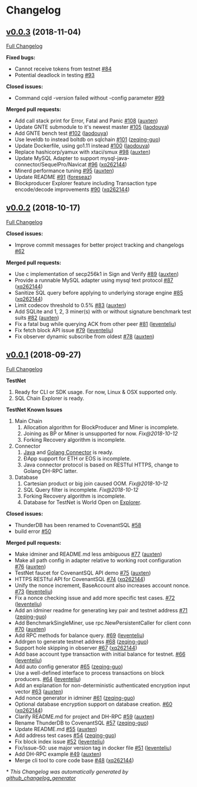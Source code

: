 # Changelog

## [v0.0.3](https://github.com/CovenantSQL/CovenantSQL/tree/v0.0.3) (2018-11-04)

[Full Changelog](https://github.com/CovenantSQL/CovenantSQL/compare/v0.0.2...v0.0.3)

**Fixed bugs:**

- Cannot receive tokens from testnet [\#84](https://github.com/CovenantSQL/CovenantSQL/issues/84)
- Potential deadlock in testing [\#93](https://github.com/CovenantSQL/CovenantSQL/issues/93)

**Closed issues:**

- Command cqld -version failed without -config parameter [\#99](https://github.com/CovenantSQL/CovenantSQL/issues/99)

**Merged pull requests:**

- Add call stack print for Error, Fatal and Panic [\#108](https://github.com/CovenantSQL/CovenantSQL/pull/108) ([auxten](https://github.com/auxten))
- Update GNTE submodule to it's newest master [\#105](https://github.com/CovenantSQL/CovenantSQL/pull/105) ([laodouya](https://github.com/laodouya))
- Add GNTE bench test [\#102](https://github.com/CovenantSQL/CovenantSQL/pull/102) ([laodouya](https://github.com/laodouya))
- Use leveldb to instead boltdb on sqlchain [\#101](https://github.com/CovenantSQL/CovenantSQL/pull/101) ([zeqing-guo](https://github.com/zeqing-guo))
- Update Dockerfile, using go1.11 instead [\#100](https://github.com/CovenantSQL/CovenantSQL/pull/100) ([laodouya](https://github.com/laodouya))
- Replace hashicorp/yamux with xtaci/smux [\#98](https://github.com/CovenantSQL/CovenantSQL/pull/98) ([auxten](https://github.com/auxten))
- Update MySQL Adapter to support mysql-java-connector/SequelPro/Navicat [\#96](https://github.com/CovenantSQL/CovenantSQL/pull/96) ([xq262144](https://github.com/xq262144))
- Minerd performance tuning [\#95](https://github.com/CovenantSQL/CovenantSQL/pull/95) ([auxten](https://github.com/auxten))
- Update README [\#91](https://github.com/CovenantSQL/CovenantSQL/pull/91) ([foreseaz](https://github.com/foreseaz))
- Blockproducer Explorer feature including Transaction type encode/decode improvements [\#90](https://github.com/CovenantSQL/CovenantSQL/pull/90) ([xq262144](https://github.com/xq262144))

## [v0.0.2](https://github.com/CovenantSQL/CovenantSQL/tree/v0.0.2) (2018-10-17)

[Full Changelog](https://github.com/CovenantSQL/CovenantSQL/compare/v0.0.1...v0.0.2)

**Closed issues:**

- Improve commit messages for better project tracking and changelogs [\#62](https://github.com/CovenantSQL/CovenantSQL/issues/62)

**Merged pull requests:**

- Use c implementation of secp256k1 in Sign and Verify [\#89](https://github.com/CovenantSQL/CovenantSQL/pull/89) ([auxten](https://github.com/auxten))
- Provide a runnable MySQL adapter using mysql text protocol [\#87](https://github.com/CovenantSQL/CovenantSQL/pull/87) ([xq262144](https://github.com/xq262144))
- Sanitize SQL query before applying to underlying storage engine [\#85](https://github.com/CovenantSQL/CovenantSQL/pull/85) ([xq262144](https://github.com/xq262144))
- Limit codecov threshold to 0.5% [\#83](https://github.com/CovenantSQL/CovenantSQL/pull/83) ([auxten](https://github.com/auxten))
- Add SQLite and 1, 2, 3 miner\(s\) with or without signature benchmark test suits [\#82](https://github.com/CovenantSQL/CovenantSQL/pull/82) ([auxten](https://github.com/auxten))
- Fix a fatal bug while querying ACK from other peer [\#81](https://github.com/CovenantSQL/CovenantSQL/pull/81) ([leventeliu](https://github.com/leventeliu))
- Fix fetch block API issue [\#79](https://github.com/CovenantSQL/CovenantSQL/pull/79) ([leventeliu](https://github.com/leventeliu))
- Fix observer dynamic subscribe from oldest [\#78](https://github.com/CovenantSQL/CovenantSQL/pull/78) ([auxten](https://github.com/auxten))

## [v0.0.1](https://github.com/CovenantSQL/CovenantSQL/tree/v0.0.1) (2018-09-27)

[Full Changelog](https://github.com/CovenantSQL/CovenantSQL/compare/82811a8fcac65d74aefbb506450e4477ecdad048...v0.0.1)

**TestNet**
 
1. Ready for CLI or SDK usage. For now, Linux & OSX supported only.
1. SQL Chain Explorer is ready.

**TestNet Known Issues**

1. Main Chain
   1. Allocation algorithm for BlockProducer and Miner is incomplete.
   1. Joining as BP or Miner is unsupported for now. _Fix@2018-10-12_
   1. Forking Recovery algorithm is incomplete.
1. Connector
   1. [Java](https://github.com/CovenantSQL/covenant-connector) and [Golang Connector](https://github.com/CovenantSQL/CovenantSQL/tree/develop/client) is ready.
   1. ĐApp support for ETH or EOS is incomplete. 
   1. Java connector protocol is based on RESTful HTTPS, change to Golang DH-RPC latter.
1. Database
   1. Cartesian product or big join caused OOM. _Fix@2018-10-12_
   1. SQL Query filter is incomplete. _Fix@2018-10-12_
   1. Forking Recovery algorithm is incomplete.
   1. Database for TestNet is World Open on [Explorer](https://explorer.dbhub.org).

**Closed issues:**

- ThunderDB has been renamed to CovenantSQL [\#58](https://github.com/CovenantSQL/CovenantSQL/issues/58)
- build error [\#50](https://github.com/CovenantSQL/CovenantSQL/issues/50)

**Merged pull requests:**

- Make idminer and README.md less ambiguous [\#77](https://github.com/CovenantSQL/CovenantSQL/pull/77) ([auxten](https://github.com/auxten))
- Make all path config in adapter relative to working root configuration [\#76](https://github.com/CovenantSQL/CovenantSQL/pull/76) ([auxten](https://github.com/auxten))
- TestNet faucet for CovenantSQL API demo [\#75](https://github.com/CovenantSQL/CovenantSQL/pull/75) ([auxten](https://github.com/auxten))
- HTTPS RESTful API for CovenantSQL [\#74](https://github.com/CovenantSQL/CovenantSQL/pull/74) ([xq262144](https://github.com/xq262144))
- Unify the nonce increment, BaseAccount also increases account nonce. [\#73](https://github.com/CovenantSQL/CovenantSQL/pull/73) ([leventeliu](https://github.com/leventeliu))
- Fix a nonce checking issue and add more specific test cases. [\#72](https://github.com/CovenantSQL/CovenantSQL/pull/72) ([leventeliu](https://github.com/leventeliu))
- Add an idminer readme for generating key pair and testnet address [\#71](https://github.com/CovenantSQL/CovenantSQL/pull/71) ([zeqing-guo](https://github.com/zeqing-guo))
- Add BenchmarkSingleMiner, use rpc.NewPersistentCaller for client conn [\#70](https://github.com/CovenantSQL/CovenantSQL/pull/70) ([auxten](https://github.com/auxten))
- Add RPC methods for balance query. [\#69](https://github.com/CovenantSQL/CovenantSQL/pull/69) ([leventeliu](https://github.com/leventeliu))
- Addrgen to generate testnet address [\#68](https://github.com/CovenantSQL/CovenantSQL/pull/68) ([zeqing-guo](https://github.com/zeqing-guo))
- Support hole skipping in observer [\#67](https://github.com/CovenantSQL/CovenantSQL/pull/67) ([xq262144](https://github.com/xq262144))
- Add base account type transaction with initial balance for testnet. [\#66](https://github.com/CovenantSQL/CovenantSQL/pull/66) ([leventeliu](https://github.com/leventeliu))
- Add auto config generator [\#65](https://github.com/CovenantSQL/CovenantSQL/pull/65) ([zeqing-guo](https://github.com/zeqing-guo))
- Use a well-defined interface to process transactions on block producers. [\#64](https://github.com/CovenantSQL/CovenantSQL/pull/64) ([leventeliu](https://github.com/leventeliu))
- Add an explanation for non-deterministic authenticated encryption input vector [\#63](https://github.com/CovenantSQL/CovenantSQL/pull/63) ([auxten](https://github.com/auxten))
- Add nonce generator in idminer [\#61](https://github.com/CovenantSQL/CovenantSQL/pull/61) ([zeqing-guo](https://github.com/zeqing-guo))
- Optional database encryption support on database creation. [\#60](https://github.com/CovenantSQL/CovenantSQL/pull/60) ([xq262144](https://github.com/xq262144))
- Clarify README.md for project and DH-RPC [\#59](https://github.com/CovenantSQL/CovenantSQL/pull/59) ([auxten](https://github.com/auxten))
- Rename ThunderDB to CovenantSQL [\#57](https://github.com/CovenantSQL/CovenantSQL/pull/57) ([zeqing-guo](https://github.com/zeqing-guo))
- Update README.md [\#55](https://github.com/CovenantSQL/CovenantSQL/pull/55) ([auxten](https://github.com/auxten))
- Add address test cases [\#54](https://github.com/CovenantSQL/CovenantSQL/pull/54) ([zeqing-guo](https://github.com/zeqing-guo))
- Fix block index issue [\#52](https://github.com/CovenantSQL/CovenantSQL/pull/52) ([leventeliu](https://github.com/leventeliu))
- Fix/issue-50: use major version tag in docker file [\#51](https://github.com/CovenantSQL/CovenantSQL/pull/51) ([leventeliu](https://github.com/leventeliu))
- Add DH-RPC example [\#49](https://github.com/CovenantSQL/CovenantSQL/pull/49) ([auxten](https://github.com/auxten))
- Merge cli tool to core code base [\#48](https://github.com/CovenantSQL/CovenantSQL/pull/48) ([xq262144](https://github.com/xq262144))



\* *This Changelog was automatically generated by [github_changelog_generator](https://github.com/github-changelog-generator/github-changelog-generator)*
